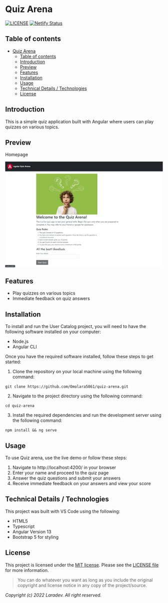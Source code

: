 
# Quiz Arena

[![LICENSE](https://img.shields.io/badge/License-MIT-yellow.svg?style=flat-square)](https://opensource.org/licenses/MIT)
[![Netlify Status](https://api.netlify.com/api/v1/badges/b4954242-f4d1-4afe-b8f2-d02480c0cbca/deploy-status)](https://app.netlify.com/sites/quizs-arena/deploys)

## Table of contents
- [Quiz Arena](#quiz-arena)
  - [Table of contents](#table-of-contents)
  - [Introduction](#introduction)
  - [Preview](#preview)
  - [Features](#features)
  - [Installation](#installation)
  - [Usage](#usage)
  - [Technical Details / Technologies](#technical-details--technologies)
  - [License](#license)

## Introduction
This is a simple quiz application built with Angular where users can play quizzes on various topics.

## Preview

Homepage

![The homepage that displays the quiz instructions](/src/assets/Screenshot_1.png "Welcome Page")

## Features

- Play quizzes on various topics
- Immediate feedback on quiz answers

## Installation
To install and run the User Catalog project, you will need to have the following software installed on your computer:

- Node.js
- Angular CLI

Once you have the required software installed, follow these steps to get started:

1. Clone the repository on your local machine using the following command:

```
git clone https://github.com/Omolara5861/quiz-arena.git
```

2. Navigate to the project directory using the following command:

```
cd quiz-arena
```
3. Install the required dependencies and run the development server using the following command:

```
npm install && ng serve
```

## Usage
To use Quiz arena, use the live demo or follow these steps:

1. Navigate to http://localhost:4200/ in your browser
2. Enter your name and proceed to the quiz page
3. Answer the quiz questions and submit your answers
4. Receive immediate feedback on your answers and view your score

<!-- ## Demo
A live demo of the simple quiz app can be found at https://simple-quiz-app-demo.herokuapp.com/ -->

## Technical Details / Technologies
This project was built with VS Code using the following:

+ HTML5
+ Typescript
+ Angular Version 13
+ Bootstrap 5 for styling

## License
This project is licensed under the
[MIT license](https://opensource.org/licenses/MIT).
Please see the [LICENSE file](LICENSE.md) for more information.

> You can do whatever you want as long as you include the original copyright and
> license notice in any copy of the project/source.


*Copyright (c) 2022 Laradev. All right reserved.*

